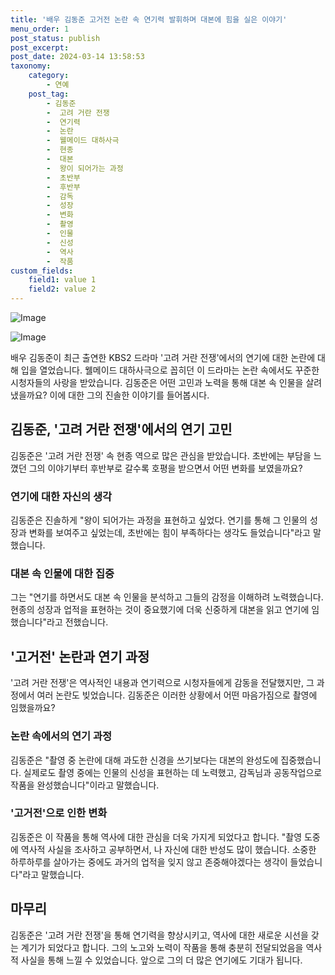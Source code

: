 ```yaml
---
title: '배우 김동준 고거전 논란 속 연기력 발휘하며 대본에 힘을 실은 이야기'
menu_order: 1
post_status: publish
post_excerpt: 
post_date: 2024-03-14 13:58:53
taxonomy:
    category:
        - 연예
    post_tag:
        - 김동준
        -  고려 거란 전쟁
        -  연기력
        -  논란
        -  웰메이드 대하사극
        -  현종
        -  대본
        -  왕이 되어가는 과정
        -  초반부
        -  후반부
        -  감독
        -  성장
        -  변화
        -  촬영
        -  인물
        -  신성
        -  역사
        -  작품
custom_fields:
    field1: value 1
    field2: value 2
---
```


![Image](https://mimgnews.pstatic.net/image/112/2024/03/14/202403112300405326406_20240311230425_01_20240314080103493.jpg?type=w540)

![Image](https://ssl.pstatic.net/mimgnews/image/112/2024/03/14/202403112300405326406_20240311230441_01_20240314080103496.jpg?type=w540)

배우 김동준이 최근 출연한 KBS2 드라마 '고려 거란 전쟁'에서의 연기에 대한 논란에 대해 입을 열었습니다. 웰메이드 대하사극으로 꼽히던 이 드라마는 논란 속에서도 꾸준한 시청자들의 사랑을 받았습니다. 김동준은 어떤 고민과 노력을 통해 대본 속 인물을 살려냈을까요? 이에 대한 그의 진솔한 이야기를 들어봅시다.
## 김동준, '고려 거란 전쟁'에서의 연기 고민
김동준은 '고려 거란 전쟁' 속 현종 역으로 많은 관심을 받았습니다. 초반에는 부담을 느꼈던 그의 이야기부터 후반부로 갈수록 호평을 받으면서 어떤 변화를 보였을까요?
### 연기에 대한 자신의 생각
김동준은 진솔하게 "왕이 되어가는 과정을 표현하고 싶었다. 연기를 통해 그 인물의 성장과 변화를 보여주고 싶었는데, 초반에는 힘이 부족하다는 생각도 들었습니다"라고 말했습니다.
### 대본 속 인물에 대한 집중
그는 "연기를 하면서도 대본 속 인물을 분석하고 그들의 감정을 이해하려 노력했습니다. 현종의 성장과 업적을 표현하는 것이 중요했기에 더욱 신중하게 대본을 읽고 연기에 임했습니다"라고 전했습니다.
## '고거전' 논란과 연기 과정
'고려 거란 전쟁'은 역사적인 내용과 연기력으로 시청자들에게 감동을 전달했지만, 그 과정에서 여러 논란도 빚었습니다. 김동준은 이러한 상황에서 어떤 마음가짐으로 촬영에 임했을까요?
### 논란 속에서의 연기 과정
김동준은 "촬영 중 논란에 대해 과도한 신경을 쓰기보다는 대본의 완성도에 집중했습니다. 실제로도 촬영 중에는 인물의 신성을 표현하는 데 노력했고, 감독님과 공동작업으로 작품을 완성했습니다"이라고 말했습니다.
### '고거전'으로 인한 변화
김동준은 이 작품을 통해 역사에 대한 관심을 더욱 가지게 되었다고 합니다. "촬영 도중에 역사적 사실을 조사하고 공부하면서, 나 자신에 대한 반성도 많이 했습니다. 소중한 하루하루를 살아가는 중에도 과거의 업적을 잊지 않고 존중해야겠다는 생각이 들었습니다"라고 말했습니다.
## 마무리
김동준은 '고려 거란 전쟁'을 통해 연기력을 향상시키고, 역사에 대한 새로운 시선을 갖는 계기가 되었다고 합니다. 그의 노고와 노력이 작품을 통해 충분히 전달되었음을 역사적 사실을 통해 느낄 수 있었습니다. 앞으로 그의 더 많은 연기에도 기대가 됩니다.
